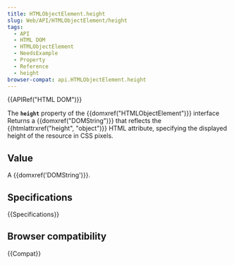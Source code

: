 ```yaml
---
title: HTMLObjectElement.height
slug: Web/API/HTMLObjectElement/height
tags:
  - API
  - HTML DOM
  - HTMLObjectElement
  - NeedsExample
  - Property
  - Reference
  - height
browser-compat: api.HTMLObjectElement.height
---
```

{{APIRef("HTML DOM")}}

The **`height`** property of the
{{domxref("HTMLObjectElement")}} interface Returns a {{domxref("DOMString")}} that
reflects the {{htmlattrxref("height", "object")}} HTML attribute, specifying the
displayed height of the resource in CSS pixels.

## Value

A {{domxref('DOMString')}}.

## Specifications

{{Specifications}}

## Browser compatibility

{{Compat}}
